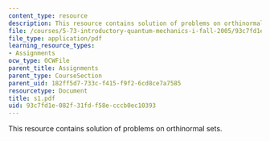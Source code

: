 ```yaml
---
content_type: resource
description: This resource contains solution of problems on orthinormal sets.
file: /courses/5-73-introductory-quantum-mechanics-i-fall-2005/93c7fd1e082f31fdf58ecccb0ec10393_s1.pdf
file_type: application/pdf
learning_resource_types:
- Assignments
ocw_type: OCWFile
parent_title: Assignments
parent_type: CourseSection
parent_uid: 182ff5d7-733c-f415-f9f2-6cd8ce7a7585
resourcetype: Document
title: s1.pdf
uid: 93c7fd1e-082f-31fd-f58e-cccb0ec10393
---
```

This resource contains solution of problems on orthinormal sets.

